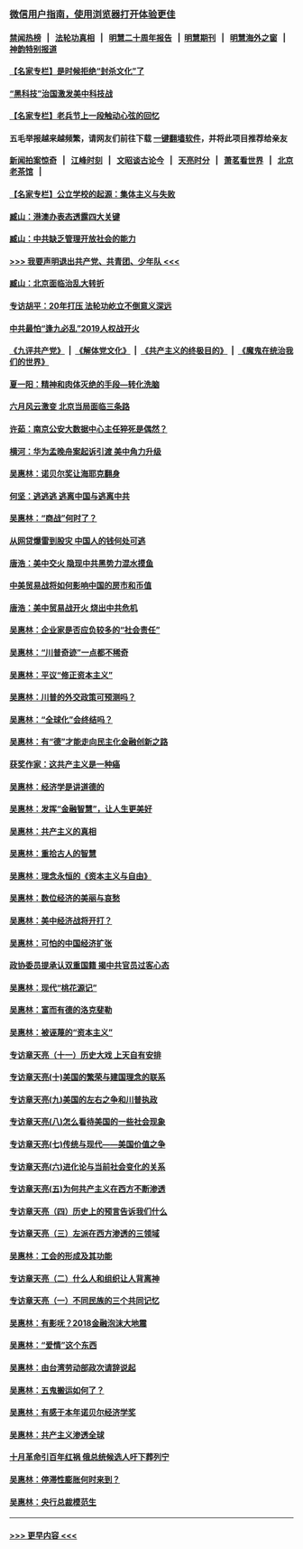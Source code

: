 ### [微信用户指南，使用浏览器打开体验更佳](https://github.com/gfw-breaker/banned-news1/blob/master/indexes/wechat-guide.md?t=0)
#### [禁闻热榜](热点新闻.md?t=0)  &nbsp;&nbsp;|&nbsp;&nbsp; [法轮功真相](https://github.com/gfw-breaker/truth/blob/master/README.md?t=0) &nbsp;&nbsp;|&nbsp;&nbsp; [明慧二十周年报告](https://github.com/gfw-breaker/mh-reports/blob/master/README.md?t=0) &nbsp;&nbsp;|&nbsp;&nbsp;[明慧期刊](https://github.com/gfw-breaker/mh-qikan) &nbsp;&nbsp;|&nbsp;&nbsp; [明慧海外之窗](https://github.com/gfw-breaker/mh-news/blob/master/README.md?t=0) &nbsp;&nbsp;|&nbsp;&nbsp; [神韵特别报道](https://github.com/gfw-breaker/mh-news/blob/master/shenyun.md?t=0)
#### [【名家专栏】是时候拒绝“封杀文化”了](../pages/nsc423/n11814093.md?t=02160055) 
#### [“黑科技”治国激发美中科技战](../pages/nsc423/n11638056.md?t=02160055) 
#### [【名家专栏】老兵节上一段触动心弦的回忆](../pages/nsc423/n11646016.md?t=02160055) 
#### 五毛举报越来越频繁，请网友们前往下载 [一键翻墙软件](https://github.com/gfw-breaker/ssr-accounts)，并将此项目推荐给亲友
#### [新闻拍案惊奇](https://github.com/gfw-breaker/banned-news1/blob/master/pages/link4.md) &nbsp;&nbsp;|&nbsp;&nbsp; [江峰时刻](https://github.com/gfw-breaker/banned-news1/blob/master/pages/link4.md) &nbsp;&nbsp;|&nbsp;&nbsp; [文昭谈古论今](https://github.com/gfw-breaker/banned-news1/blob/master/pages/link4.md) &nbsp;&nbsp;|&nbsp;&nbsp; [天亮时分](https://github.com/gfw-breaker/banned-news1/blob/master/pages/link4.md) &nbsp;&nbsp;|&nbsp;&nbsp; [萧茗看世界](https://github.com/gfw-breaker/banned-news1/blob/master/pages/link4.md) &nbsp;&nbsp;|&nbsp;&nbsp; [北京老茶馆](https://github.com/gfw-breaker/banned-news1/blob/master/pages/link4.md) &nbsp;&nbsp;|&nbsp;&nbsp; 
#### [【名家专栏】公立学校的起源：集体主义与失败](../pages/nsc423/n11601833.md?t=02160055) 
#### [臧山：港澳办表态透露四大关键](../pages/nsc423/n11421628.md?t=02160055) 
#### [臧山：中共缺乏管理开放社会的能力](../pages/nsc423/n11407457.md?t=02160055) 
#### [>>> 我要声明退出共产党、共青团、少年队 <<<](https://github.com/begood0513/goodnews/blob/master/quit/letter.md) 
#### [臧山：北京面临治乱大转折](../pages/nsc423/n11406895.md?t=02160055) 
#### [专访胡平：20年打压 法轮功屹立不倒意义深远](../pages/nsc423/n11398800.md?t=02160055) 
#### [中共最怕“逢九必乱”2019人权战开火](../pages/nsc423/n11385248.md?t=02160055) 
#### [《九评共产党》](https://github.com/begood0513/9ping.md/blob/master/README.md) &nbsp;|&nbsp; [《解体党文化》](../../../../jtdwh.md/blob/master/README.md)  &nbsp;|&nbsp; [《共产主义的终极目的》](../../../../gczydzjmd.md/blob/master/README.md) &nbsp;|&nbsp; [《魔鬼在统治我们的世界》](../../../../mgztzwmdsj.md/blob/master/README.md) 
#### [夏一阳：精神和肉体灭绝的手段—转化洗脑](../pages/nsc423/n11368250.md?t=02160055) 
#### [六月风云激变 北京当局面临三条路](../pages/nsc423/n11313668.md?t=02160055) 
#### [许茹：南京公安大数据中心主任猝死是偶然？](../pages/nsc423/n11064744.md?t=02160055) 
#### [横河：华为孟晚舟案起诉引渡 美中角力升级](../pages/nsc423/n11027230.md?t=02160055) 
#### [吴惠林：诺贝尔奖让海耶克翻身](../pages/nsc423/n10890049.md?t=02160055) 
#### [何坚：逃逃逃 逃离中国与逃离中共](../pages/nsc423/n10592891.md?t=02160055) 
#### [吴惠林：“商战”何时了？](../pages/nsc423/n10573558.md?t=02160055) 
#### [从网贷爆雷到股灾 中国人的钱何处可逃](../pages/nsc423/n10572800.md?t=02160055) 
#### [唐浩：美中交火 隐现中共黑势力混水摸鱼](../pages/nsc423/n10544040.md?t=02160055) 
#### [中美贸易战将如何影响中国的房市和币值](../pages/nsc423/n10543697.md?t=02160055) 
#### [唐浩：美中贸易战开火 烧出中共危机](../pages/nsc423/n10540126.md?t=02160055) 
#### [吴惠林：企业家是否应负较多的“社会责任”](../pages/nsc423/n10535022.md?t=02160055) 
#### [吴惠林：“川普奇迹”一点都不稀奇](../pages/nsc423/n10512808.md?t=02160055) 
#### [吴惠林：平议“修正资本主义”](../pages/nsc423/n10495724.md?t=02160055) 
#### [吴惠林：川普的外交政策可预测吗？](../pages/nsc423/n10462387.md?t=02160055) 
#### [吴惠林：“全球化”会终结吗？](../pages/nsc423/n10452838.md?t=02160055) 
#### [吴惠林：有“德”才能走向民主化金融创新之路](../pages/nsc423/n10432292.md?t=02160055) 
#### [获奖作家：这共产主义是一种癌](../pages/nsc423/n10431541.md?t=02160055) 
#### [吴惠林：经济学是讲道德的](../pages/nsc423/n10398014.md?t=02160055) 
#### [吴惠林：发挥“金融智慧”，让人生更美好](../pages/nsc423/n10375019.md?t=02160055) 
#### [吴惠林：共产主义的真相](../pages/nsc423/n10351394.md?t=02160055) 
#### [吴惠林：重拾古人的智慧](../pages/nsc423/n10337691.md?t=02160055) 
#### [吴惠林：理念永恒的《资本主义与自由》](../pages/nsc423/n10316274.md?t=02160055) 
#### [吴惠林：数位经济的美丽与哀愁](../pages/nsc423/n10292946.md?t=02160055) 
#### [吴惠林：美中经济战将开打？](../pages/nsc423/n10258825.md?t=02160055) 
#### [吴惠林：可怕的中国经济扩张](../pages/nsc423/n10219147.md?t=02160055) 
#### [政协委员提承认双重国籍 揭中共官员过客心态](../pages/nsc423/n10208809.md?t=02160055) 
#### [吴惠林：现代“桃花源记”](../pages/nsc423/n10185234.md?t=02160055) 
#### [吴惠林：富而有德的洛克斐勒](../pages/nsc423/n10142264.md?t=02160055) 
#### [吴惠林：被诬蔑的“资本主义”](../pages/nsc423/n10124816.md?t=02160055) 
#### [专访章天亮（十一）历史大戏 上天自有安排](../pages/nsc423/n10094905.md?t=02160055) 
#### [专访章天亮(十)美国的繁荣与建国理念的联系](../pages/nsc423/n10094899.md?t=02160055) 
#### [专访章天亮(九)美国的左右之争和川普执政](../pages/nsc423/n10094889.md?t=02160055) 
#### [专访章天亮(八)怎么看待美国的一些社会现象](../pages/nsc423/n10094857.md?t=02160055) 
#### [专访章天亮(七)传统与现代——美国价值之争](../pages/nsc423/n10093140.md?t=02160055) 
#### [专访章天亮(六)进化论与当前社会变化的关系](../pages/nsc423/n10092036.md?t=02160055) 
#### [专访章天亮(五)为何共产主义在西方不断渗透](../pages/nsc423/n10083620.md?t=02160055) 
#### [专访章天亮（四）历史上的预言告诉我们什么](../pages/nsc423/n10083606.md?t=02160055) 
#### [专访章天亮（三）左派在西方渗透的三领域](../pages/nsc423/n10081115.md?t=02160055) 
#### [吴惠林：工会的形成及其功能](../pages/nsc423/n10080633.md?t=02160055) 
#### [专访章天亮（二）什么人和组织让人背离神](../pages/nsc423/n10076637.md?t=02160055) 
#### [专访章天亮（一）不同民族的三个共同记忆](../pages/nsc423/n10074188.md?t=02160055) 
#### [吴惠林：有影呒？2018金融泡沫大地震](../pages/nsc423/n10040534.md?t=02160055) 
#### [吴惠林：“爱情”这个东西](../pages/nsc423/n10019423.md?t=02160055) 
#### [吴惠林：由台湾劳动部政次请辞说起](../pages/nsc423/n9979679.md?t=02160055) 
#### [吴惠林：五鬼搬运如何了？](../pages/nsc423/n9925338.md?t=02160055) 
#### [吴惠林：有感于本年诺贝尔经济学奖](../pages/nsc423/n9871883.md?t=02160055) 
#### [吴惠林：共产主义渗透全球](../pages/nsc423/n9812748.md?t=02160055) 
#### [十月革命引百年红祸 俄总统候选人吁下葬列宁](../pages/nsc423/n9810182.md?t=02160055) 
#### [吴惠林：停滞性膨胀何时来到？](../pages/nsc423/n9764136.md?t=02160055) 
#### [吴惠林：央行总裁模范生](../pages/nsc423/n9728134.md?t=02160055) 

----
#### [ >>> 更早内容 <<< ](../indexes/nsc423-earlier.md)
